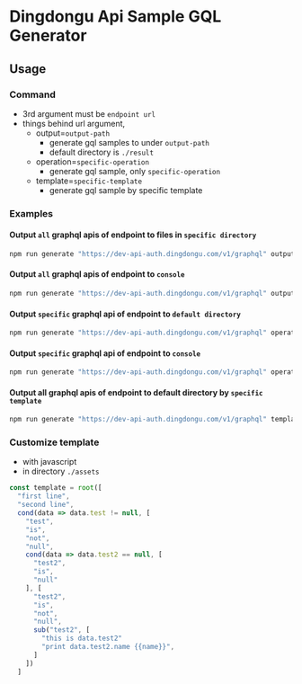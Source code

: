 # Dingdongu Api Sample GQL Generator

## Usage

### Command
* 3rd argument must be ```endpoint url```
* things behind url argument,
  * output=```output-path```
    * generate gql samples to under ```output-path```
    * default directory is ```./result```
  * operation=```specific-operation```
    * generate gql sample, only ```specific-operation```
  * template=```specific-template```
    * generate gql sample by specific template


### Examples
#### Output ```all``` graphql apis of endpoint to files in ```specific directory```
``` bash
npm run generate "https://dev-api-auth.dingdongu.com/v1/graphql" output=./results/auth
```

#### Output ```all``` graphql apis of endpoint to ```console```
``` bash
npm run generate "https://dev-api-auth.dingdongu.com/v1/graphql" output=console
```

#### Output ```specific``` graphql api of endpoint to ```default directory```
``` bash
npm run generate "https://dev-api-auth.dingdongu.com/v1/graphql" operation=signIn
```

#### Output ```specific``` graphql api of endpoint to ```console```
``` bash
npm run generate "https://dev-api-auth.dingdongu.com/v1/graphql" operation=signIn output=console
```

#### Output all graphql apis of endpoint to default directory by ```specific template```
``` bash
npm run generate "https://dev-api-auth.dingdongu.com/v1/graphql" template=dart-custom
```


### Customize template
* with javascript
* in directory ```./assets```

``` javascript
const template = root([
  "first line",
  "second line",
  cond(data => data.test != null, [
    "test",
    "is",
    "not",
    "null",
    cond(data => data.test2 == null, [
      "test2",
      "is",
      "null"
    ], [
      "test2",
      "is",
      "not",
      "null",
      sub("test2", [
        "this is data.test2"
        "print data.test2.name {{name}}",
      ]
    ])
  ]
```